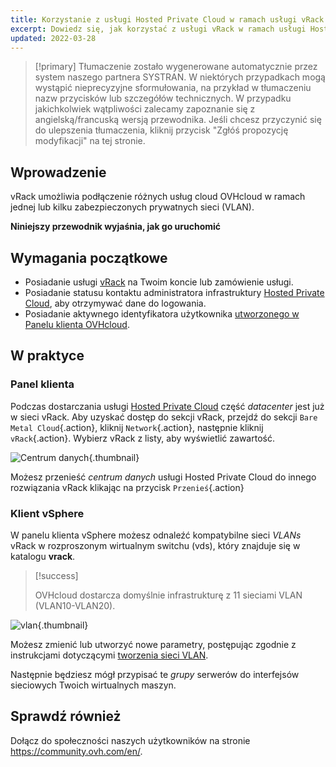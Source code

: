 ```yaml
---
title: Korzystanie z usługi Hosted Private Cloud w ramach usługi vRack
excerpt: Dowiedz się, jak korzystać z usługi vRack w ramach usługi Hosted Private Cloud
updated: 2022-03-28
---
```


> [!primary]
> Tłumaczenie zostało wygenerowane automatycznie przez system naszego partnera SYSTRAN. W niektórych przypadkach mogą wystąpić nieprecyzyjne sformułowania, na przykład w tłumaczeniu nazw przycisków lub szczegółów technicznych. W przypadku jakichkolwiek wątpliwości zalecamy zapoznanie się z angielską/francuską wersją przewodnika. Jeśli chcesz przyczynić się do ulepszenia tłumaczenia, kliknij przycisk "Zgłóś propozycję modyfikacji" na tej stronie.
> 

## Wprowadzenie

vRack umożliwia podłączenie różnych usług cloud OVHcloud w ramach jednej lub kilku zabezpieczonych prywatnych sieci (VLAN).

**Niniejszy przewodnik wyjaśnia, jak go uruchomić**

## Wymagania początkowe

- Posiadanie usługi [vRack](https://www.ovh.pl/rozwiazania/vrack/) na Twoim koncie lub zamówienie usługi.
- Posiadanie statusu kontaktu administratora infrastruktury [Hosted Private Cloud](https://www.ovhcloud.com/pl/enterprise/products/hosted-private-cloud/), aby otrzymywać dane do logowania.
- Posiadanie aktywnego identyfikatora użytkownika [utworzonego w Panelu klienta OVHcloud](/links/manager).

## W praktyce

### Panel klienta

Podczas dostarczania usługi [Hosted Private Cloud](https://www.ovhcloud.com/pl/enterprise/products/hosted-private-cloud/) część *datacenter* jest już w sieci vRack. Aby uzyskać dostęp do sekcji vRack,
przejdź do sekcji `Bare Metal Cloud`{.action}, kliknij `Network`{.action}, następnie kliknij `vRack`{.action}. Wybierz vRack z listy, aby wyświetlić zawartość.

![Centrum danych](images/vRackDatacenter.PNG){.thumbnail}

Możesz przenieść *centrum danych* usługi Hosted Private Cloud do innego rozwiązania vRack klikając na przycisk `Przenieś`{.action}

### Klient vSphere

W panelu klienta vSphere możesz odnaleźć kompatybilne sieci *VLANs* vRack w rozproszonym wirtualnym switchu (vds), który znajduje się w katalogu **vrack**.

> [!success]
>
> OVHcloud dostarcza domyślnie infrastrukturę z 11 sieciami VLAN (VLAN10-VLAN20).
>

![vlan](images/vRackVsphere.png){.thumbnail}

Możesz zmienić lub utworzyć nowe parametry, postępując zgodnie z instrukcjami dotyczącymi [tworzenia sieci VLAN](/pages/hosted_private_cloud/hosted_private_cloud_powered_by_vmware/creation_vlan).

Następnie będziesz mógł przypisać te *grupy* serwerów do interfejsów sieciowych Twoich wirtualnych maszyn.

## Sprawdź również

Dołącz do społeczności naszych użytkowników na stronie <https://community.ovh.com/en/>.